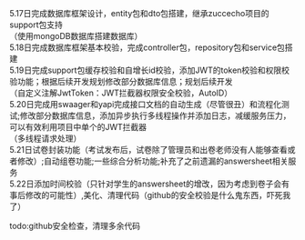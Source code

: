 5.17日完成数据库框架设计，entity包和dto包搭建，继承zuccecho项目的support包支持<br>
（使用mongoDB数据库搭建数据库）<br>
5.18日完成数据库框架基本校验，完成controller包，repository包和service包搭建<br>
5.19日完成support包缓存校验和自增长id校验，添加JWT的token校验和权限校验功能；根据后续开发规划修改部分数据库信息；规划后续开发<br>
（自定义注解JwtToken：JWT拦截器权限安全校验，AutoID）<br>
5.20日完成用swaager和yapi完成接口文档的自动生成（尽管很丑）和流程化测试;修改部分数据库信息，添加异步执行多线程操作并添加日志，减缓服务压力，可以有效利用项目中单个的JWT拦截器<br>
（多线程请求处理）<br>
5.21日试卷封装功能（考试发布后，试卷除了管理员和出卷老师没有人能够查看或者修改）;自动组卷功能;一些综合分析功能;补充了之前遗漏的answersheet相关服务<br>
5.22日添加时间校验（只针对学生的answersheet的增改，因为考虑到卷子会有事后修改的可能性）,美化、清理代码（github的安全校验是什么鬼东西，吓死我了）<br>

todo:github安全检查，清理多余代码